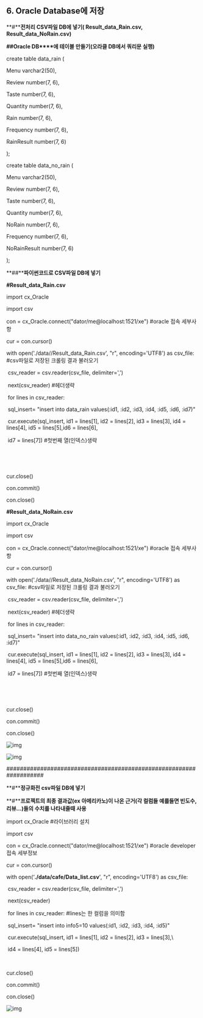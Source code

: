 ## 6. Oracle Database에 저장

**#****전처리 CSV파일 DB에 넣기( Result_data_Rain.csv,  Result_data_NoRain.csv)**

 

**##Oracle DB****에 테이블 만들기(오라클 DB에서 쿼리문 실행)**

create table data_rain (

Menu varchar2(50),

Review number(7, 6),

Taste number(7, 6),

Quantity number(7, 6),

Rain number(7, 6),

Frequency number(7, 6),

RainResult number(7, 6)

);

 

create table data_no_rain  (

Menu varchar2(50),

Review number(7, 6),

Taste number(7, 6),

Quantity number(7, 6),

NoRain number(7, 6),

Frequency number(7, 6),

NoRainResult number(7, 6)

);

 

 

**##****파이썬코드로 CSV파일 DB에 넣기**

**#Result_data_Rain.csv**

import cx_Oracle

import csv

 

con = cx_Oracle.connect("dator/me@localhost:1521/xe") #oracle 접속 세부사항 

cur = con.cursor()

with open('./data//Result_data_Rain.csv', "r",  encoding='UTF8') as csv_file:  #csv파일로 저장된 크롤링 결과 불러오기

​    csv_reader = csv.reader(csv_file,  delimiter=',')

​    next(csv_reader) #헤더생략

​    for lines in csv_reader:

 

​        sql_insert=  "insert into data_rain  values(:id1, :id2, :id3, :id4, :id5, :id6, :id7)" 

​        cur.execute(sql_insert, id1 =  lines[1], id2 = lines[2], id3 = lines[3], id4 = lines[4], id5 = lines[5],id6 =  lines[6], 

​                    id7 = lines[7]) #첫번째 열(인덱스)생략

​        

​        

cur.close()

con.commit()

con.close()

 

 

**#Result_data_NoRain.csv**

import cx_Oracle

import csv

 

con = cx_Oracle.connect("dator/me@localhost:1521/xe") #oracle 접속 세부사항 

cur = con.cursor()

with open('./data//Result_data_NoRain.csv', "r",  encoding='UTF8') as csv_file:  #csv파일로 저장된 크롤링 결과 불러오기

​    csv_reader = csv.reader(csv_file,  delimiter=',')

​     next(csv_reader) #헤더생략

​    for lines in csv_reader:

 

​        sql_insert=  "insert into data_no_rain  values(:id1, :id2, :id3, :id4, :id5, :id6, :id7)" 

​        cur.execute(sql_insert, id1 =  lines[1], id2 = lines[2], id3 = lines[3], id4 = lines[4], id5 = lines[5],id6 =  lines[6], 

​                    id7 = lines[7]) #첫번째 열(인덱스)생략

​        

​        

cur.close()

con.commit()

con.close()

![img](file:///C:/Users/김란아/AppData/Local/Temp/msohtmlclip1/01/clip_image002.gif)

![img](file:///C:/Users/김란아/AppData/Local/Temp/msohtmlclip1/01/clip_image004.gif)

 

 

\###################################################################

 

 

**#****정규화전 csv파일 DB에 넣기**

**#****프로젝트의 최종 결과값(ex 아메리카노)이 나온 근거(각  컬럼들 예를들면 빈도수, 리뷰...)들의 수치를 나타내줄때  사용**

import cx_Oracle #라이브러리 설치

import csv

 

con = cx_Oracle.connect("dator/me@localhost:1521/xe") #oracle  developer 접속 세부정보

cur = con.cursor()

with open(‘**./data/cafe/Data_list.csv**',  "r", encoding='UTF8') as csv_file:  

​    csv_reader = csv.reader(csv_file,  delimiter=',')

​    next(csv_reader)

​    for lines in csv_reader:  #lines는 한 컬럼을 의미함

​        sql_insert=  "insert into  info5=10 values(:id1, :id2, :id3, :id4, :id5)"

​        cur.execute(sql_insert, id1 =  lines[1], id2 = lines[2], id3 = lines[3],\

​                    id4 = lines[4], id5 =  lines[5])

​        

cur.close()

con.commit()

con.close()

![img](file:///C:/Users/김란아/AppData/Local/Temp/msohtmlclip1/01/clip_image006.gif)